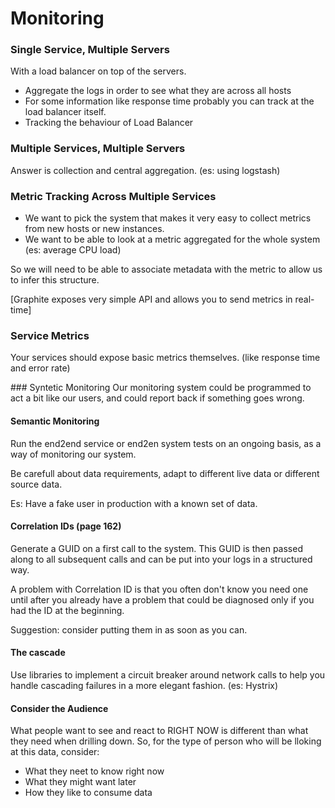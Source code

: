 # Monitoring

### Single Service, Multiple Servers
With a load balancer on top of the servers.
- Aggregate the logs in order to see what they are across all hosts
- For some information like response time probably you can track at the load balancer itself.
- Tracking the behaviour of Load Balancer

### Multiple Services, Multiple Servers

Answer is collection and central aggregation. (es: using logstash)

### Metric Tracking Across Multiple Services
- We want to pick the system that makes it very easy to collect metrics from new hosts or new instances.
- We want to be able to look at a metric aggregated for the whole system (es: average CPU load)

So we will need to be able to associate metadata with the metric to allow us to infer this structure.

[Graphite exposes very simple API and allows you to send metrics in real-time]

### Service Metrics
Your services should expose basic metrics themselves. (like response time and error rate)

### Syntetic Monitoring
Our monitoring system could be programmed to act a bit like our users, and could report back if something goes wrong.

#### Semantic Monitoring
Run the end2end service or end2en system tests on an ongoing basis, as a way of monitoring our system.

Be carefull about data requirements, adapt to different live data or different source data.

Es: Have a fake user in production with a known set of data.

#### Correlation IDs (page 162)
Generate a GUID on a first call to the system. This GUID is then passed along to all subsequent calls and can be put into your logs in a structured way.

A problem with Correlation ID is that you often don't know you need one until after you already have a problem that could be diagnosed only if you had the ID at the beginning.

Suggestion: consider putting them in as soon as you can.

#### The cascade
Use libraries to implement a circuit breaker around network calls to help you handle cascading failures in a more elegant fashion. (es: Hystrix)

#### Consider the Audience
What people want to see and react to RIGHT NOW is different than what they need when drilling down. So, for the type of person who will be lloking at this data, consider:
- What they neet to know right now
- What they might want later
- How they like to consume data